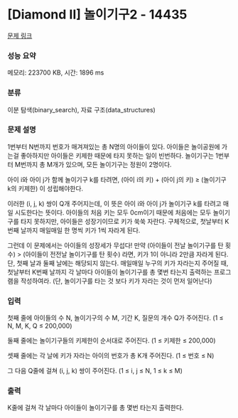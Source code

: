 # [Diamond II] 놀이기구2 - 14435 

[문제 링크](https://www.acmicpc.net/problem/14435) 

### 성능 요약

메모리: 223700 KB, 시간: 1896 ms

### 분류

이분 탐색(binary_search), 자료 구조(data_structures)

### 문제 설명

<p>1번부터 N번까지 번호가 매겨져있는 총 N명의 아이들이 있다. 아이들은 놀이공원에 가는걸 좋아하지만 아이들은 키제한 때문에 타지 못하는 일이 빈번하다. 놀이기구는 1번부터 M번까지 총 M개가 있으며, 모든 놀이기구는 정원이 2명이다.</p>

<p>아이 i와 아이 j가 함께 놀이기구 k를 타려면, (아이 i의 키) + (아이 j의 키) ≥ (놀이기구 k의 키제한) 이 성립해야한다.</p>

<p>이러한 (i, j, k) 쌍이 Q개 주어지는데, 이 뜻은 아이 i와 아이 j가 놀이기구 k를 타려고 매일 시도한다는 뜻이다. 아이들의 처음 키는 모두 0cm이기 때문에 처음에는 모두 놀이기구를 타지 못하지만, 아이들은 성장기이므로 키가 쑥쑥 자란다. 구체적으로, 첫날부터 K번째 날까지 매일매일 한 명씩 키가 1씩 자라게 된다.</p>

<p>그런데 이 문제에서는 아이들의 성장세가 무섭다! 만약 (아이들이 전날 놀이기구를 탄 횟수) > (아이들이 전전날 놀이기구를 탄 횟수) 라면, 키가 1이 아니라 2만큼 자라게 된다. 단, 첫째 날과 둘째 날에는 해당되지 않는다. 매일매일 누구의 키가 자라는지 주어질 때, 첫날부터 K번째 날까지 각 날마다 아이들이 놀이기구를 총 몇번 타는지 출력하는 프로그램을 작성하여라. (단, 놀이기구를 타는 것 보다 키가 자라는 것이 먼저 일어난다)</p>

### 입력 

 <p dir="ltr">첫째 줄에 아이들의 수 N, 놀이기구의 수 M, 기간 K, 질문의 개수 Q가 주어진다. (1 ≤ N, M, K, Q ≤ 200,000)</p>

<p dir="ltr">둘째 줄에는 놀이기구들의 키제한이 순서대로 주어진다. (1 ≤ 키제한 ≤ 200,000)</p>

<p dir="ltr">셋째 줄에는 각 날에 키가 자라는 아이의 번호가 총 K개 주어진다. (1 ≤ 번호 ≤ N)</p>

<p>그 다음 Q줄에 걸쳐 (i, j, k) 쌍이 주어진다. (1 ≤ i, j ≤ N, 1 ≤ k ≤ M)</p>

### 출력 

 <p>K줄에 걸쳐 각 날마다 아이들이 놀이기구를 총 몇번 타는지 출력한다.</p>

